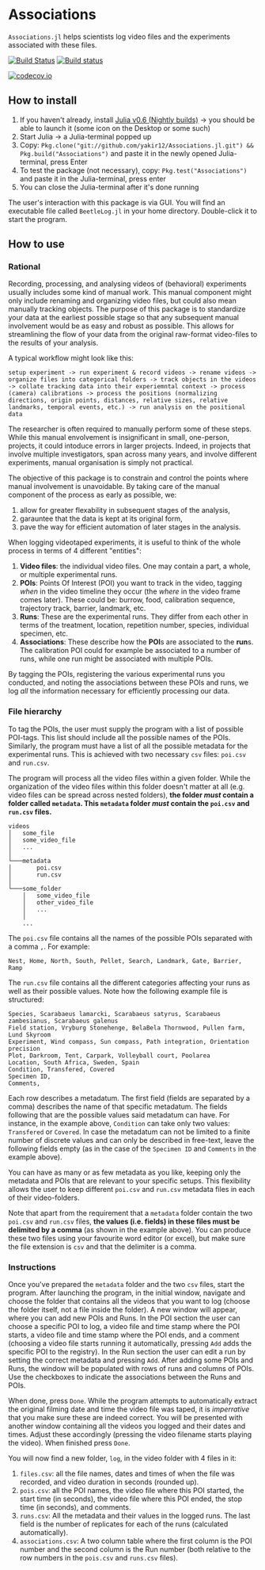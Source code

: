 # Associations
`Associations.jl` helps scientists log video files and the experiments associated with these files.

[![Build Status](https://travis-ci.org/yakir12/Associations.jl.svg?branch=master)](https://travis-ci.org/yakir12/Associations.jl) [![Build status](https://ci.appveyor.com/api/projects/status/x6gx5vx5chjhchl7?svg=true)](https://ci.appveyor.com/project/yakir12/associations-jl)

[![codecov.io](http://codecov.io/github/yakir12/Associations.jl/coverage.svg?branch=master)](http://codecov.io/github/yakir12/Associations.jl?branch=master)

## How to install

1. If you haven't already, install [Julia v0.6 (Nightly builds)](https://julialang.org/downloads/) -> you should be able to launch it (some icon on the Desktop or some such)
2. Start Julia -> a Julia-terminal popped up
3. Copy: `Pkg.clone("git://github.com/yakir12/Associations.jl.git") && Pkg.build("Associations")` and paste it in the newly opened Julia-terminal, press Enter
4. To test the package (not necessary), copy: `Pkg.test("Associations")` and paste it in the Julia-terminal, press enter
5. You can close the Julia-terminal after it's done running

The user's interaction with this package is via GUI. You will find an executable file called `BeetleLog.jl` in your home directory. Double-click it to start the program.

## How to use

### Rational 
Recording, processing, and analysing videos of (behavioral) experiments usually includes some kind of manual work. This manual component might only include renaming and organizing video files, but could also mean manually tracking objects. The purpose of this package is to standardize your data at the earliest possible stage so that any subsequent manual involvement would be as easy and robust as possible. This allows for streamlining the flow of your data from the original raw-format video-files to the results of your analysis.

A typical workflow might look like this:
```
setup experiment -> run experiment & record videos -> rename videos -> organize files into categorical folders -> track objects in the videos -> collate tracking data into their experiemntal context -> process (camera) calibrations -> process the positions (normalizing directions, origin points, distances, relative sizes, relative landmarks, temporal events, etc.) -> run analysis on the positional data
```
The researcher is often required to manually perform some of these steps. While this manual envolvement is insignificant in small, one-person, projects, it could intoduce errors in larger projects. Indeed, in projects that involve multiple investigators, span across many years, and involve different experiments, manual organisation is simply not practical. 

The objective of this package is to constrain and control the points where manual involvement is unavoidable. By taking care of the manual component of the process as early as possible, we:

1) allow for greater flexability in subsequent stages of the analysis, 
2) garauntee that the data is kept at its original form,
3) pave the way for efficient automation of later stages in the analysis.

When logging videotaped experiments, it is useful to think of the whole process in terms of 4 different "entities":

1. **Video files**: the individual video files. One may contain a part, a whole, or multiple experimental runs. 
2. **POIs**: Points Of Interest (POI) you want to track in the video, tagging *when* in the video timeline they occur (the *where* in the video frame comes later). These could be: burrow, food, calibration sequence, trajectory track, barrier, landmark, etc.
3. **Runs**: These are the experimental runs. They differ from each other in terms of the treatment, location, repetition number, species, individual specimen, etc.
4. **Associations**: These describe how the **POI**s are associated to the **run**s. The calibration POI could for example be associated to a number of runs, while one run might be associated with multiple POIs.

By tagging the POIs, registering the various experimental runs you conducted, and noting the associations between these POIs and runs, we log *all* the information necessary for efficiently processing our data. 

### File hierarchy
To tag the POIs, the user must supply the program with a list of possible POI-tags. This list should include all the possible names of the POIs. Similarly, the program must have a list of all the possible metadata for the experimental runs. This is achieved with two necessary `csv` files: `poi.csv` and `run.csv`.

The program will process all the video files within a given folder. While the organization of the video files within this folder doesn't matter at all (e.g. video files can be spread across nested folders), **the folder *must* contain a folder called `metadata`. This `metadata` folder *must* contain the `poi.csv` and `run.csv` files.**

```
videos
│   some_file
│   some_video_file
│   ...
│
└───metadata
│       poi.csv
│       run.csv
│   
└───some_folder
    │   some_video_file
    │   other_video_file
    │   ...
    │   
    ...
```

The `poi.csv` file contains all the names of the possible POIs separated with a comma `,`. For example:

```
Nest, Home, North, South, Pellet, Search, Landmark, Gate, Barrier, Ramp
```
The `run.csv` file contains all the different categories affecting your runs as well as their possible values. Note how the following example file is structured:
```
Species, Scarabaeus lamarcki, Scarabaeus satyrus, Scarabaeus zambesianus, Scarabaeus galenus
Field station, Vryburg Stonehenge, BelaBela Thornwood, Pullen farm, Lund Skyroom
Experiment, Wind compass, Sun compass, Path integration, Orientation precision
Plot, Darkroom, Tent, Carpark, Volleyball court, Poolarea
Location, South Africa, Sweden, Spain
Condition, Transfered, Covered
Specimen ID,
Comments,
```
Each row describes a metadatum. The first field (fields are separated by a comma) describes the name of that specific metadatum. The fields following that are the possible values said metadatum can have. For instance, in the example above, `Condition` can take only two values: `Transfered` or `Covered`. In case the metadatum can not be limited to a finite number of discrete values and can only be described in free-text, leave the following fields empty (as in the case of the `Specimen ID` and `Comments` in the example above).

You can have as many or as few metadata as you like, keeping only the metadata and POIs that are relevant to your specific setups. This flexibility allows the user to keep different `poi.csv` and `run.csv` metadata files in each of their video-folders.

Note that apart from the requirement that a `metadata` folder contain the two `poi.csv` and `run.csv` files, **the values (i.e. fields) in these files must be delimited by a comma** (as shown in the example above). You can produce these two files using your favourite word editor (or excel), but make sure the file extension is `csv` and that the delimiter is a comma.

### Instructions
Once you've prepared the `metadata` folder and the two `csv` files, start the program. After launching the program, in the initial window, navigate and choose the folder that contains all the videos that you want to log (choose the folder itself, not a file inside the folder). A new window will appear, where you can add new POIs and Runs. In the POI section the user can choose a specific POI to log, a video file and time stamp where the POI starts, a video file and time stamp where the POI ends, and a comment (choosing a video file starts running it automatically, pressing `Add` adds the specific POI to the registry). In the Run section the user can edit a run by setting the correct metadata and pressing `Add`. After adding some POIs and Runs, the window will be populated with rows of runs and columns of POIs. Use the checkboxes to indicate the associations between the Runs and POIs. 

When done, press `Done`. While the program attempts to automatically extract the original filming date and time the video file was taped, it is *imperrative* that you make sure these are indeed correct. You will be presented with another window containing all the videos you logged and their dates and times. Adjust these accordingly (pressing the video filename starts playing the video). When finished press `Done`.

You will now find a new folder, `log`, in the video folder with 4 files in it: 
1. `files.csv`: all the file names, dates and times of when the file was recorded, and video duration in seconds (rounded up).
2. `pois.csv`: all the POI names, the video file where this POI started, the start time (in seconds), the video file where this POI ended, the stop time (in seconds), and comments.
3. `runs.csv`: All the metadata and their values in the logged runs. The last field is the number of replicates for each of the runs (calculated automatically).
4. `associations.csv`: A two column table where the first column is the POI number and the second column is the Run number (both relative to the row numbers in the `pois.csv` and `runs.csv` files). 
